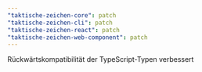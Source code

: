 ```yaml
---
"taktische-zeichen-core": patch
"taktische-zeichen-cli": patch
"taktische-zeichen-react": patch
"taktische-zeichen-web-component": patch
---
```


Rückwärtskompatibilität der TypeScript-Typen verbessert
